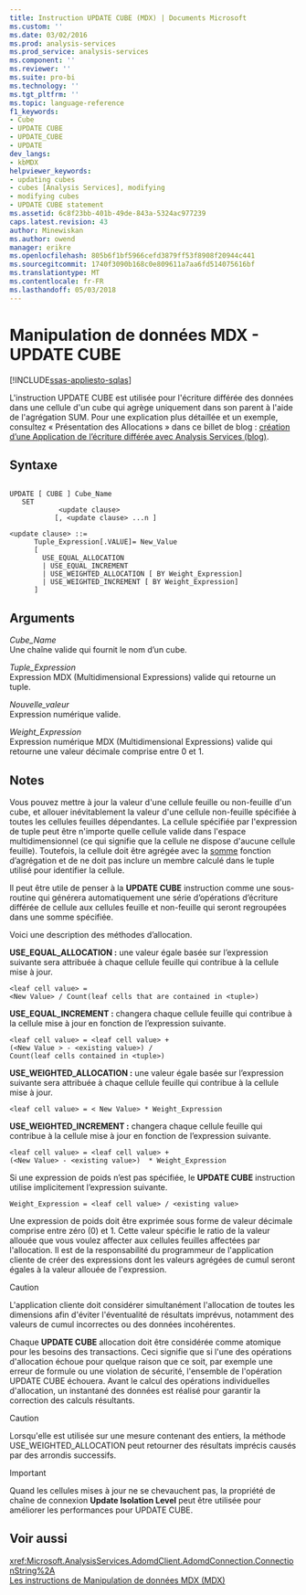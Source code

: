 ```yaml
---
title: Instruction UPDATE CUBE (MDX) | Documents Microsoft
ms.custom: ''
ms.date: 03/02/2016
ms.prod: analysis-services
ms.prod_service: analysis-services
ms.component: ''
ms.reviewer: ''
ms.suite: pro-bi
ms.technology: ''
ms.tgt_pltfrm: ''
ms.topic: language-reference
f1_keywords:
- Cube
- UPDATE CUBE
- UPDATE_CUBE
- UPDATE
dev_langs:
- kbMDX
helpviewer_keywords:
- updating cubes
- cubes [Analysis Services], modifying
- modifying cubes
- UPDATE CUBE statement
ms.assetid: 6c8f23bb-401b-49de-843a-5324ac977239
caps.latest.revision: 43
author: Minewiskan
ms.author: owend
manager: erikre
ms.openlocfilehash: 805b6f1bf5966cefd3879ff53f8908f20944c441
ms.sourcegitcommit: 1740f3090b168c0e809611a7aa6fd514075616bf
ms.translationtype: MT
ms.contentlocale: fr-FR
ms.lasthandoff: 05/03/2018
---
```

# <a name="mdx-data-manipulation---update-cube"></a>Manipulation de données MDX - UPDATE CUBE
[!INCLUDE[ssas-appliesto-sqlas](../includes/ssas-appliesto-sqlas.md)]

  L'instruction UPDATE CUBE est utilisée pour l'écriture différée des données dans une cellule d'un cube qui agrège uniquement dans son parent à l'aide de l'agrégation SUM. Pour une explication plus détaillée et un exemple, consultez « Présentation des Allocations » dans ce billet de blog : [création d’une Application de l’écriture différée avec Analysis Services (blog)](http://go.microsoft.com/fwlink/?LinkId=394977).  
  
## <a name="syntax"></a>Syntaxe  
  
```  
  
UPDATE [ CUBE ] Cube_Name   
   SET   
            <update clause>   
           [, <update clause> ...n ]  
  
<update clause> ::=   
      Tuple_Expression[.VALUE]= New_Value  
      [   
        USE_EQUAL_ALLOCATION   
        | USE_EQUAL_INCREMENT   
        | USE_WEIGHTED_ALLOCATION [ BY Weight_Expression]   
        | USE_WEIGHTED_INCREMENT [ BY Weight_Expression]  
      ]  
```  
  
## <a name="arguments"></a>Arguments  
 *Cube_Name*  
 Une chaîne valide qui fournit le nom d’un cube.  
  
 *Tuple_Expression*  
 Expression MDX (Multidimensional Expressions) valide qui retourne un tuple.  
  
 *Nouvelle_valeur*  
 Expression numérique valide.  
  
 *Weight_Expression*  
 Expression numérique MDX (Multidimensional Expressions) valide qui retourne une valeur décimale comprise entre 0 et 1.  
  
## <a name="remarks"></a>Notes  
 Vous pouvez mettre à jour la valeur d'une cellule feuille ou non-feuille d'un cube, et allouer inévitablement la valeur d'une cellule non-feuille spécifiée à toutes les cellules feuilles dépendantes. La cellule spécifiée par l'expression de tuple peut être n'importe quelle cellule valide dans l'espace multidimensionnel (ce qui signifie que la cellule ne dispose d'aucune cellule feuille). Toutefois, la cellule doit être agrégée avec la [somme](../mdx/sum-mdx.md) fonction d’agrégation et de ne doit pas inclure un membre calculé dans le tuple utilisé pour identifier la cellule.  
  
 Il peut être utile de penser à la **UPDATE CUBE** instruction comme une sous-routine qui générera automatiquement une série d’opérations d’écriture différée de cellule aux cellules feuille et non-feuille qui seront regroupées dans une somme spécifiée.  
  
 Voici une description des méthodes d’allocation.  
  
 **USE_EQUAL_ALLOCATION :** une valeur égale basée sur l’expression suivante sera attribuée à chaque cellule feuille qui contribue à la cellule mise à jour.  
  
```  
<leaf cell value> =   
<New Value> / Count(leaf cells that are contained in <tuple>)  
```  
  
 **USE_EQUAL_INCREMENT :** changera chaque cellule feuille qui contribue à la cellule mise à jour en fonction de l’expression suivante.  
  
```  
<leaf cell value> = <leaf cell value> +   
(<New Value > - <existing value>) /  
Count(leaf cells contained in <tuple>)  
```  
  
 **USE_WEIGHTED_ALLOCATION :** une valeur égale basée sur l’expression suivante sera attribuée à chaque cellule feuille qui contribue à la cellule mise à jour.  
  
```  
<leaf cell value> = < New Value> * Weight_Expression  
```  
  
 **USE_WEIGHTED_INCREMENT :** changera chaque cellule feuille qui contribue à la cellule mise à jour en fonction de l’expression suivante.  
  
```  
<leaf cell value> = <leaf cell value> +   
(<New Value> - <existing value>)  * Weight_Expression  
```  
  
 Si une expression de poids n’est pas spécifiée, le **UPDATE CUBE** instruction utilise implicitement l’expression suivante.  
  
```  
Weight_Expression = <leaf cell value> / <existing value>  
```  
  
 Une expression de poids doit être exprimée sous forme de valeur décimale comprise entre zéro (0) et 1. Cette valeur spécifie le ratio de la valeur allouée que vous voulez affecter aux cellules feuilles affectées par l'allocation. Il est de la responsabilité du programmeur de l'application cliente de créer des expressions dont les valeurs agrégées de cumul seront égales à la valeur allouée de l'expression.  
  
> [!CAUTION]  
>  L'application cliente doit considérer simultanément l'allocation de toutes les dimensions afin d'éviter l'éventualité de résultats imprévus, notamment des valeurs de cumul incorrectes ou des données incohérentes.  
  
 Chaque **UPDATE CUBE** allocation doit être considérée comme atomique pour les besoins des transactions. Ceci signifie que si l'une des opérations d'allocation échoue pour quelque raison que ce soit, par exemple une erreur de formule ou une violation de sécurité, l'ensemble de l'opération UPDATE CUBE échouera. Avant le calcul des opérations individuelles d'allocation, un instantané des données est réalisé pour garantir la correction des calculs résultants.  
  
> [!CAUTION]  
>  Lorsqu'elle est utilisée sur une mesure contenant des entiers, la méthode USE_WEIGHTED_ALLOCATION peut retourner des résultats imprécis causés par des arrondis successifs.  
  
> [!IMPORTANT]  
>  Quand les cellules mises à jour ne se chevauchent pas, la propriété de chaîne de connexion **Update Isolation Level** peut être utilisée pour améliorer les performances pour UPDATE CUBE.  
  
## <a name="see-also"></a>Voir aussi  
 <xref:Microsoft.AnalysisServices.AdomdClient.AdomdConnection.ConnectionString%2A>   
 [Les instructions de Manipulation de données MDX &#40;MDX&#41;](../mdx/mdx-data-manipulation-statements-mdx.md)  
  
  
